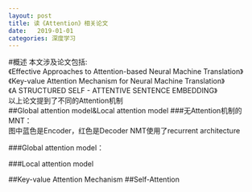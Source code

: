 ```yaml
---
layout: post
title: 读《Attention》相关论文
date:   2019-01-01
categories: 深度学习
---
```

#概述
本文涉及论文包括:    
《Effective Approaches to Attention-based Neural Machine Translation》  
《Key-value Attention Mechanism for Neural Machine Translation》  
《A STRUCTURED SELF - ATTENTIVE SENTENCE EMBEDDING》  
以上论文提到了不同的Attention机制  
##Global attention model&Local attention model
###无Attention机制的MNT：  
图中蓝色是Encoder，红色是Decoder
NMT使用了recurrent architecture



###Global attention model：

###Local attention model


##Key-value Attention Mechanism
##Self-Attention

